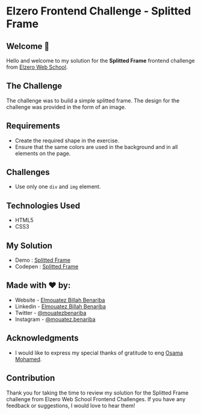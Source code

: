 # Elzero Frontend Challenge - Splitted Frame

## Welcome 👋

Hello and welcome to my solution for the **Splitted Frame** frontend challenge from [Elzero Web School](https://elzero.org/category/challenges/front-end-challenges/).

## The Challenge

The challenge was to build a simple splitted frame. The design for the challenge was provided in the form of an image.

## Requirements

- Create the required shape in the exercise.
- Ensure that the same colors are used in the background and in all elements on the page.

## Challenges

- Use only one `div` and `img` element.

## Technologies Used

- HTML5
- CSS3

## My Solution

- Demo : [Splitted Frame](https://mouatezbenariba.github.io/Elzero-Frontend-Challenges/splitted-frame/)
- Codepen : [Splitted Frame](https://codepen.io/mouatezbenariba/pen/Rwxzbwy)

## Made with ❤ by:

- Website - [Elmouatez Billah Benariba](https://www.mouatezbenariba.me/)
- Linkedin - [Elmouatez Billah Benariba](https://www.linkedin.com/in/mouatezbenariba/)
- Twitter - [@mouatezbenariba](https://twitter.com/mouatezbenariba)
- Instagram - [@mouatez.benariba](https://www.instagram.com/mouatez.benariba/)

## Acknowledgments

- I would like to express my special thanks of gratitude to eng [Osama Mohamed](https://github.com/OsamaElzero).

## Contribution

Thank you for taking the time to review my solution for the Splitted Frame challenge from Elzero Web School Frontend Challenges. If you have any feedback or suggestions, I would love to hear them!
